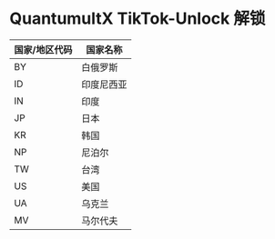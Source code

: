 # QuantumultX TikTok-Unlock 解锁

| 国家/地区代码 | 国家名称 |
| -- | -- |
|BY|白俄罗斯|
|ID|印度尼西亚|
|IN|印度|
|JP|日本|
|KR|韩国|
|NP|尼泊尔|
|TW|台湾|
|US|美国|
|UA|乌克兰|
|MV|马尔代夫|